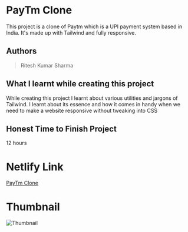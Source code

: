 
# PayTm Clone

This project is a clone of Paytm which is a UPI payment system based in India. It's made up with Tailwind and fully responsive.





## Authors

 >Ritesh Kumar Sharma


## What I learnt while creating this project

While creating this project I learnt about various utilities and jargons of Tailwind. I learnt about its essence and how it comes in handy when we need to make a website responsive without tweaking into CSS



## Honest Time to Finish Project

12 hours



# Netlify Link

[PayTm Clone](https://paytm-clone-rk.netlify.app/)

# Thumbnail
![Thumbnail](https://user-images.githubusercontent.com/109421054/186943957-948913e2-1510-4d08-bc2c-6420a8a5291f.PNG)

